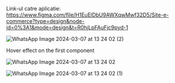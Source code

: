 Link-ul catre aplicatie: https://www.figma.com/file/H1EuElDbU9AWXqwMwf32D5/Site-e-commerce?type=design&node-id=0%3A1&mode=design&t=R0hjLpFAuFjc9pyd-1


![WhatsApp Image 2024-03-07 at 13 24 02 (2)](https://github.com/cristianamihu/Site-e-commerce---home-page/assets/128689630/429f30fd-ed24-47cc-96cc-65e4719695f2)



Hover effect on the first component

![WhatsApp Image 2024-03-07 at 13 24 02](https://github.com/cristianamihu/Site-e-commerce---home-page/assets/128689630/98c1e819-0b5b-40c8-ba70-a474381dc51a)

![WhatsApp Image 2024-03-07 at 13 24 02 (1)](https://github.com/cristianamihu/Site-e-commerce---home-page/assets/128689630/f3aad698-d19a-47f8-b20a-67ef384e04e4) 
